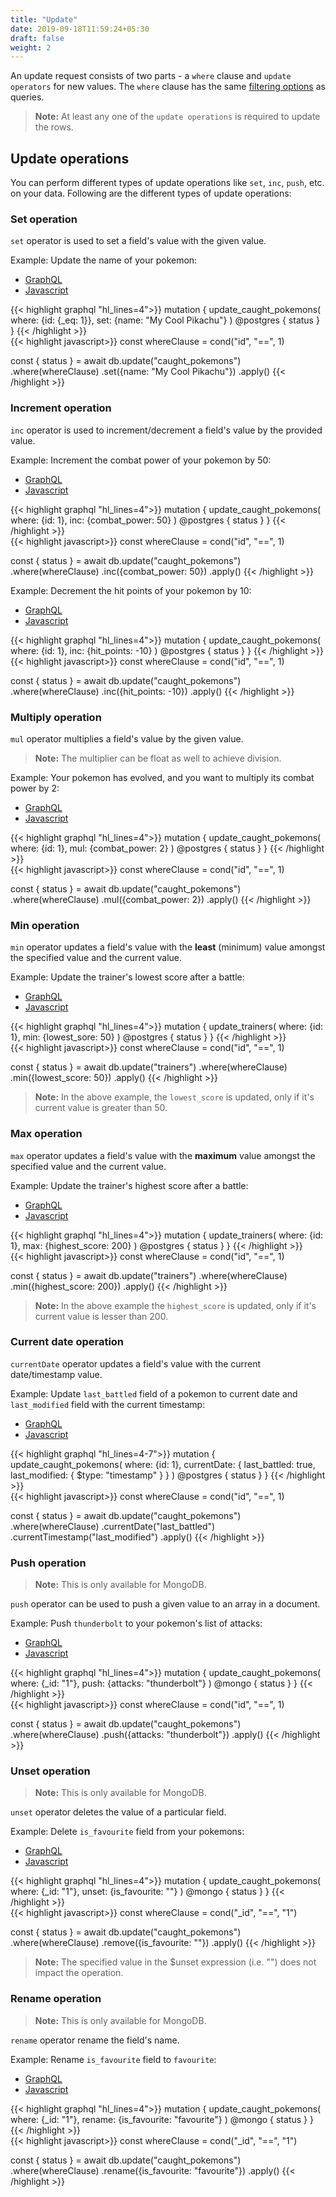 ```yaml
---
title: "Update"
date: 2019-09-18T11:59:24+05:30
draft: false
weight: 2
---
```


An update request consists of two parts - a `where` clause and `update operators` for new values. The `where` clause has the same [filtering options](/essentials/queries/filtering) as queries.

> **Note:** At least any one of the `update operations` is required to update the rows.

## Update operations

You can perform different types of update operations like `set`, `inc`, `push`, etc. on your data. Following are the different types of update operations:

### Set operation

`set` operator is used to set a field's value with the given value.

Example: Update the name of your pokemon:

<div class="row tabs-wrapper">
  <div class="col s12" style="padding:0">
    <ul class="tabs">
      <li class="tab col s2"><a class="active" href="#set-graphql">GraphQL</a></li>
      <li class="tab col s2"><a href="#set-js">Javascript</a></li>
    </ul>
  </div>
  <div id="set-graphql" class="col s12" style="padding:0">
{{< highlight graphql "hl_lines=4">}}
mutation {
  update_caught_pokemons(
    where: {id: {_eq: 1}},
    set: {name: "My Cool Pikachu"}
  ) @postgres {
    status
  }
}
{{< /highlight >}}   
  </div>
  <div id="set-js" class="col s12" style="padding:0">
{{< highlight javascript>}}
const whereClause = cond("id", "==", 1)

const { status } = await db.update("caught_pokemons")
  .where(whereClause)
  .set({name: "My Cool Pikachu"})
  .apply()
{{< /highlight >}}  
  </div>
</div>

### Increment operation

`inc` operator is used to increment/decrement a field's value by the provided value.

Example: Increment the combat power of your pokemon by 50:

<div class="row tabs-wrapper">
  <div class="col s12" style="padding:0">
    <ul class="tabs">
      <li class="tab col s2"><a class="active" href="#inc-graphql">GraphQL</a></li>
      <li class="tab col s2"><a href="#inc-js">Javascript</a></li>
    </ul>
  </div>
  <div id="inc-graphql" class="col s12" style="padding:0">
{{< highlight graphql "hl_lines=4">}}
mutation {
  update_caught_pokemons(
    where: {id: 1},
    inc: {combat_power: 50}
  ) @postgres {
    status
  }
}
{{< /highlight >}}   
  </div>
  <div id="inc-js" class="col s12" style="padding:0">
{{< highlight javascript>}}
const whereClause = cond("id", "==", 1)

const { status } = await db.update("caught_pokemons")
  .where(whereClause)
  .inc({combat_power: 50})
  .apply()
{{< /highlight >}}  
  </div>
</div>

Example: Decrement the hit points of your pokemon by 10:

<div class="row tabs-wrapper">
  <div class="col s12" style="padding:0">
    <ul class="tabs">
      <li class="tab col s2"><a class="active" href="#dec-graphql">GraphQL</a></li>
      <li class="tab col s2"><a href="#dec-js">Javascript</a></li>
    </ul>
  </div>
  <div id="dec-graphql" class="col s12" style="padding:0">
{{< highlight graphql "hl_lines=4">}}
mutation {
  update_caught_pokemons(
    where: {id: 1},
    inc: {hit_points: -10}
  ) @postgres {
    status
  }
}
{{< /highlight >}}   
  </div>
  <div id="dec-js" class="col s12" style="padding:0">
{{< highlight javascript>}}
const whereClause = cond("id", "==", 1)

const { status } = await db.update("caught_pokemons")
  .where(whereClause)
  .inc({hit_points: -10})
  .apply()
{{< /highlight >}}  
  </div>
</div>

### Multiply operation

`mul` operator multiplies a field's value by the given value.

> **Note:** The multiplier can be float as well to achieve division.

Example: Your pokemon has evolved, and you want to multiply its combat power by 2:

<div class="row tabs-wrapper">
  <div class="col s12" style="padding:0">
    <ul class="tabs">
      <li class="tab col s2"><a class="active" href="#mul-graphql">GraphQL</a></li>
      <li class="tab col s2"><a href="#mul-js">Javascript</a></li>
    </ul>
  </div>
  <div id="mul-graphql" class="col s12" style="padding:0">
{{< highlight graphql "hl_lines=4">}}
mutation {
  update_caught_pokemons(
    where: {id: 1},
    mul: {combat_power: 2}
  ) @postgres {
    status
  }
}
{{< /highlight >}}   
  </div>
  <div id="mul-js" class="col s12" style="padding:0">
{{< highlight javascript>}}
const whereClause = cond("id", "==", 1)

const { status } = await db.update("caught_pokemons")
  .where(whereClause)
  .mul({combat_power: 2})
  .apply()
{{< /highlight >}}  
  </div>
</div>

### Min operation

`min` operator updates a field's value with the **least** (minimum) value amongst the specified value and the current value.

Example: Update the trainer's lowest score after a battle:

<div class="row tabs-wrapper">
  <div class="col s12" style="padding:0">
    <ul class="tabs">
      <li class="tab col s2"><a class="active" href="#min-graphql">GraphQL</a></li>
      <li class="tab col s2"><a href="#min-js">Javascript</a></li>
    </ul>
  </div>
  <div id="min-graphql" class="col s12" style="padding:0">
{{< highlight graphql "hl_lines=4">}}
mutation {
  update_trainers(
    where: {id: 1},
    min: {lowest_sore: 50}
  ) @postgres {
    status
  }
}
{{< /highlight >}}   
  </div>
  <div id="min-js" class="col s12" style="padding:0">
{{< highlight javascript>}}
const whereClause = cond("id", "==", 1)

const { status } = await db.update("trainers")
  .where(whereClause)
  .min({lowest_score: 50})
  .apply()
{{< /highlight >}}  
  </div>
</div>

> **Note:** In the above example, the `lowest_score`  is updated, only if it's current value is greater than 50.

### Max operation

`max` operator updates a field's value with the **maximum** value amongst the specified value and the current value.

Example: Update the trainer's highest score after a battle:

<div class="row tabs-wrapper">
  <div class="col s12" style="padding:0">
    <ul class="tabs">
      <li class="tab col s2"><a class="active" href="#max-graphql">GraphQL</a></li>
      <li class="tab col s2"><a href="#max-js">Javascript</a></li>
    </ul>
  </div>
  <div id="max-graphql" class="col s12" style="padding:0">
{{< highlight graphql "hl_lines=4">}}
mutation {
  update_trainers(
    where: {id: 1},
    max: {highest_score: 200}
  ) @postgres {
    status
  }
}
{{< /highlight >}}   
  </div>
  <div id="max-js" class="col s12" style="padding:0">
{{< highlight javascript>}}
const whereClause = cond("id", "==", 1)

const { status } = await db.update("trainers")
  .where(whereClause)
  .min({highest_score: 200})
  .apply()
{{< /highlight >}}  
  </div>
</div>

> **Note:** In the above example the `highest_score` is updated, only if it's current value is lesser than 200.

### Current date operation

`currentDate` operator updates a field's value with the current date/timestamp value.

Example: Update `last_battled` field of a pokemon to current date and `last_modified` field with the current timestamp:

<div class="row tabs-wrapper">
  <div class="col s12" style="padding:0">
    <ul class="tabs">
      <li class="tab col s2"><a class="active" href="#current-date-graphql">GraphQL</a></li>
      <li class="tab col s2"><a href="#current-date-js">Javascript</a></li>
    </ul>
  </div>
  <div id="current-date-graphql" class="col s12" style="padding:0">
{{< highlight graphql "hl_lines=4-7">}}
mutation {
  update_caught_pokemons(
    where: {id: 1},
    currentDate: {
      last_battled: true,
      last_modified: { $type: "timestamp" }
    }
  ) @postgres {
    status
  }
}
{{< /highlight >}}   
  </div>
  <div id="current-date-js" class="col s12" style="padding:0">
{{< highlight javascript>}}
const whereClause = cond("id", "==", 1)

const { status } = await db.update("caught_pokemons")
  .where(whereClause)
  .currentDate("last_battled")
  .currentTimestamp("last_modified")
  .apply()
{{< /highlight >}}  
  </div>
</div>

### Push operation

> **Note:** This is only available for MongoDB.

`push` operator can be used to push a given value to an array in a document.

Example: Push `thunderbolt` to your pokemon's list of attacks:

<div class="row tabs-wrapper">
  <div class="col s12" style="padding:0">
    <ul class="tabs">
      <li class="tab col s2"><a class="active" href="#push-graphql">GraphQL</a></li>
      <li class="tab col s2"><a href="#push-js">Javascript</a></li>
    </ul>
  </div>
  <div id="push-graphql" class="col s12" style="padding:0">
{{< highlight graphql "hl_lines=4">}}
mutation {
  update_caught_pokemons(
    where: {_id: "1"},
    push: {attacks: "thunderbolt"}
  ) @mongo {
    status
  }
}
{{< /highlight >}}   
  </div>
  <div id="push-js" class="col s12" style="padding:0">
{{< highlight javascript>}}
const whereClause = cond("id", "==", 1)

const { status } = await db.update("caught_pokemons")
  .where(whereClause)
  .push({attacks: "thunderbolt"})
  .apply()
{{< /highlight >}}  
  </div> 
</div>

### Unset operation

> **Note:** This is only available for MongoDB.

`unset` operator deletes the value of a particular field.

Example: Delete `is_favourite` field from your pokemons:

<div class="row tabs-wrapper">
  <div class="col s12" style="padding:0">
    <ul class="tabs">
      <li class="tab col s2"><a class="active" href="#unset-graphql">GraphQL</a></li>
      <li class="tab col s2"><a href="#unset-js">Javascript</a></li>
    </ul>
  </div>
  <div id="unset-graphql" class="col s12" style="padding:0">
{{< highlight graphql "hl_lines=4">}}
mutation {
  update_caught_pokemons(
    where: {_id: "1"},
    unset: {is_favourite: ""}
  ) @mongo {
    status
  }
}
{{< /highlight >}}   
  </div>
  <div id="unset-js" class="col s12" style="padding:0">
{{< highlight javascript>}}
const whereClause = cond("_id", "==", "1")

const { status } = await db.update("caught_pokemons")
  .where(whereClause)
  .remove({is_favourite: ""})
  .apply()
{{< /highlight >}}  
  </div>
</div>

> **Note:** The specified value in the \$unset expression (i.e. "") does not impact the operation.

### Rename operation

> **Note:** This is only available for MongoDB.

`rename` operator rename the field's name.

Example: Rename `is_favourite` field to `favourite`:

<div class="row tabs-wrapper">
  <div class="col s12" style="padding:0">
    <ul class="tabs">
      <li class="tab col s2"><a class="active" href="#rename-graphql">GraphQL</a></li>
      <li class="tab col s2"><a href="#rename-js">Javascript</a></li>
    </ul>
  </div>
  <div id="rename-graphql" class="col s12" style="padding:0">
{{< highlight graphql "hl_lines=4">}}
mutation {
  update_caught_pokemons(
    where: {_id: "1"},
    rename: {is_favourite: "favourite"}
  ) @mongo {
    status
  }
}
{{< /highlight >}}   
  </div>
  <div id="rename-js" class="col s12" style="padding:0">
{{< highlight javascript>}}
const whereClause = cond("_id", "==", "1")

const { status } = await db.update("caught_pokemons")
  .where(whereClause)
  .rename({is_favourite: "favourite"})
  .apply()
{{< /highlight >}}  
  </div>
</div>